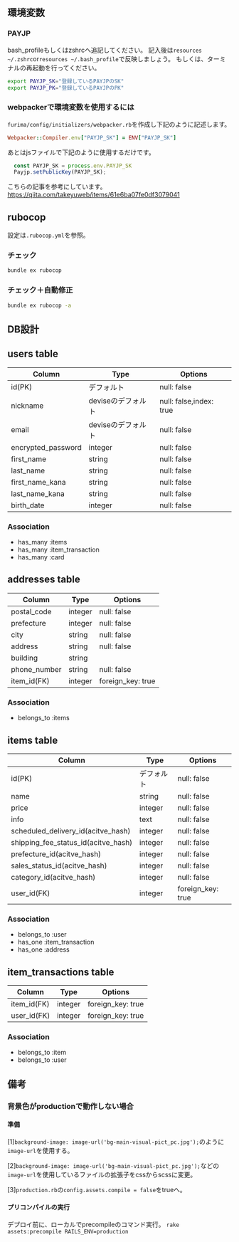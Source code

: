 ## 環境変数

### PAYJP

bash_profileもしくはzshrcへ追記してください。
記入後は`resources ~/.zshrc`or`resources ~/.bash_profile`で反映しましょう。
もしくは、ターミナルの再起動を行ってください。

```bash
export PAYJP_SK="登録しているPAYJPのSK"
export PAYJP_PK="登録しているPAYJPのPK"
```

### webpackerで環境変数を使用するには

`furima/config/initializers/webpacker.rb`を作成し下記のように記述します。

```ruby
Webpacker::Compiler.env["PAYJP_SK"] = ENV["PAYJP_SK"]
```

あとはjsファイルで下記のように使用するだけです。

```javascript
  const PAYJP_SK = process.env.PAYJP_SK
  Payjp.setPublicKey(PAYJP_SK);
```

こちらの記事を参考にしています。
https://qiita.com/takeyuweb/items/61e6ba07fe0df3079041
## rubocop

設定は`.rubocop.yml`を参照。

### チェック
```bash
bundle ex rubocop
```

### チェック＋自動修正
```bash
bundle ex rubocop -a
```

## DB設計

## users table

| Column             | Type               | Options                 |
|--------------------|--------------------|-------------------------|
| id(PK)             | デフォルト         | null: false             |
| nickname           | deviseのデフォルト | null: false,index: true |
| email              | deviseのデフォルト | null: false             |
| encrypted_password | integer            | null: false             |
| first_name         | string             | null: false             |
| last_name          | string             | null: false             |
| first_name_kana    | string             | null: false             |
| last_name_kana     | string             | null: false             |
| birth_date         | integer            | null: false             |

### Association

* has_many :items
* has_many :item_transaction
* has_many :card

## addresses table

| Column       | Type    | Options           |
|--------------|---------|-------------------|
| postal_code  | integer | null: false       |
| prefecture   | integer | null: false       |
| city         | string  | null: false       |
| address      | string  | null: false       |
| building     | string  |                   |
| phone_number | string  | null: false       |
| item_id(FK)  | integer | foreign_key: true |

### Association

* belongs_to :items

## items table

| Column                              | Type       | Options           |
|-------------------------------------|------------|-------------------|
| id(PK)                              | デフォルト | null: false       |
| name                                | string     | null: false       |
| price                               | integer    | null: false       |
| info                                | text       | null: false       |
| scheduled_delivery_id(acitve_hash)  | integer    | null: false       |
| shipping_fee_status_id(acitve_hash) | integer    | null: false       |
| prefecture_id(acitve_hash)          | integer    | null: false       |
| sales_status_id(acitve_hash)        | integer    | null: false       |
| category_id(acitve_hash)            | integer    | null: false       |
| user_id(FK)                         | integer    | foreign_key: true |


### Association

* belongs_to :user
* has_one :item_transaction
* has_one :address

## item_transactions table

| Column      | Type    | Options           |
|-------------|---------|-------------------|
| item_id(FK) | integer | foreign_key: true |
| user_id(FK) | integer | foreign_key: true |

### Association

* belongs_to :item
* belongs_to :user



## 備考

### 背景色がproductionで動作しない場合

#### 準備

[1]`background-image: image-url('bg-main-visual-pict_pc.jpg');`のように`image-url`を使用する。

[2]`background-image: image-url('bg-main-visual-pict_pc.jpg');`などの`image-url`を使用しているファイルの拡張子をcssからscssに変更。

[3]`production.rb`の`config.assets.compile = false`をtrueへ。


#### プリコンパイルの実行

デプロイ前に、ローカルでprecompileのコマンド実行。
`rake assets:precompile RAILS_ENV=production`
